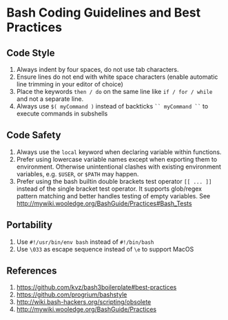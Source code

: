 # Bash Coding Guidelines and Best Practices


## Code Style
1. Always indent by four spaces, do not use tab characters.
1. Ensure lines do not end with white space characters (enable automatic line trimming in your editor of choice)
1. Place the keywords `then / do` on the same line like `if / for / while` and not a separate line.
1. Always use `$( myCommand )` instead of backticks ` `` myCommand `` ` to execute commands in subshells


## Code Safety
1. Always use the `local` keyword when declaring variable within functions.
1. Prefer using lowercase variable names except when exporting them to environment. Otherwise unintentional clashes with existing environment variables, e.g. `$USER`, or `$PATH` may happen.
1. Prefer using the bash builtin double brackets test operator `[[ ... ]]` instead of the single bracket test operator. It supports glob/regex pattern matching and better handles testing of empty variables. See http://mywiki.wooledge.org/BashGuide/Practices#Bash_Tests

    
## Portability
1. Use `#!/usr/bin/env bash` instead of `#!/bin/bash`
1. Use `\033` as escape sequence instead of `\e` to support MacOS


## References

1. https://github.com/kvz/bash3boilerplate#best-practices
1. https://github.com/progrium/bashstyle
1. http://wiki.bash-hackers.org/scripting/obsolete
1. http://mywiki.wooledge.org/BashGuide/Practices
